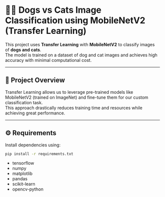 # 🐶🐱 Dogs vs Cats Image Classification using MobileNetV2 (Transfer Learning)

This project uses **Transfer Learning** with **MobileNetV2** to classify images of **dogs and cats**.  
The model is trained on a dataset of dog and cat images and achieves high accuracy with minimal computational cost.

---

## 🧠 Project Overview
Transfer Learning allows us to leverage pre-trained models like MobileNetV2 (trained on ImageNet) and fine-tune them for our custom classification task.  
This approach drastically reduces training time and resources while achieving great performance.

---


## ⚙️ Requirements

Install dependencies using:
```bash
pip install -r requirements.txt
```
- tensorflow
- numpy
- matplotlib
- pandas
- scikit-learn
- opencv-python
